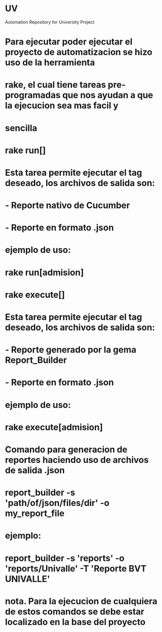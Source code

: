 # UV
Automation Repository for University Project

# Para ejecutar poder ejecutar el proyecto de automatizacion se hizo uso de la herramienta
# rake, el cual tiene tareas pre-programadas que nos ayudan a que la ejecucion sea mas facil y
# sencilla

# rake run[<tag>]
# Esta tarea permite ejecutar el tag deseado, los archivos de salida son:
# - Reporte nativo de Cucumber
# - Reporte en formato .json
# ejemplo de uso:
# rake run[admision]

# rake execute[<tag>]
# Esta tarea permite ejecutar el tag deseado, los archivos de salida son:
# - Reporte generado por la gema Report_Builder
# - Reporte en formato .json
# ejemplo de uso:
# rake execute[admision]

# Comando para generacion de reportes haciendo uso de archivos de salida .json
# report_builder -s 'path/of/json/files/dir' -o my_report_file
# ejemplo:
# report_builder -s 'reports' -o 'reports/Univalle' -T 'Reporte BVT UNIVALLE'

# nota. Para la ejecucion de cualquiera de estos comandos se debe estar localizado en la base del proyecto 